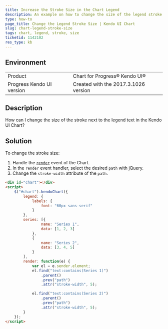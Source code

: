```yaml
---
title: Increase the Stroke Size in the Chart Legend
description: An example on how to change the size of the legend stroke in the Kendo UI Chart. 
type: how-to
page_title: Change the Legend Stroke Size | Kendo UI Chart
slug: chart-legend-stroke-size
tags: chart, legend, stroke, size
ticketid: 1142102
res_type: kb
---
```


## Environment
<table>
 <tr>
  <td>Product</td>
  <td>Chart for Progress® Kendo UI®</td>
 </tr>
 <tr>
  <td>Progress Kendo UI version</td>
  <td>Created with the 2017.3.1026 version</td>
 </tr>
</table>

## Description

How can I change the size of the stroke next to the legend text in the Kendo UI Chart?

## Solution

To change the stroke size:

1. Handle the [`render`](https://docs.telerik.com/kendo-ui/api/javascript/dataviz/ui/chart#events-render) event of the Chart.
1. In the `render` event handler, select the desired `path` with jQuery.
1. Change the `stroke-width` attribute of the `path`.

```html
<div id="chart"></div>
<script>
    $("#chart").kendoChart({
        legend: {
            labels: {
                font: "60px sans-serif"
            }
        },
        series: [{
                name: "Series 1",
                data: [1, 2, 3]
            },
            {
                name: "Series 2",
                data: [3, 4, 5]
            }
        ],
        render: function(e) {
            var el = e.sender.element;
            el.find("text:contains(Series 1)")
                .parent()
                .prev("path")
                .attr("stroke-width", 5);

            el.find("text:contains(Series 2)")
                .parent()
                .prev("path")
                .attr("stroke-width", 5);
        }
    });
</script>
```